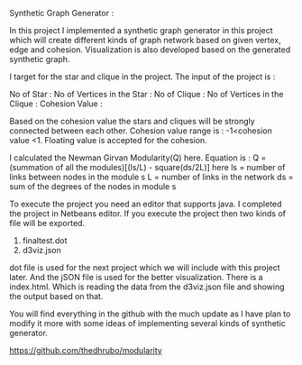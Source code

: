 Synthetic Graph Generator :

In this project I implemented a synthetic graph generator in this project which will create different kinds of graph network based on given vertex, edge and cohesion. Visualization is also developed based on the generated synthetic graph.

I target for the star and clique in the project.
The input of the project is :

No of Star :
No of Vertices in the Star :
No of Clique : 
No of Vertices in the Clique :
Cohesion Value :

Based on the cohesion value the stars and cliques will be strongly connected between each other. Cohesion value range is : -1<cohesion value <1. Floating value is accepted for the 
cohesion.


I calculated the Newman Girvan Modularity(Q) here.
    Equation is : Q = (summation of all the modules)[(ls/L) - square(ds/2L)]
    here ls = number of links between nodes in the module s
         L =  number of links in the network
         ds = sum of the degrees of the nodes in module s

To execute the project you need an editor that supports java. I completed the project in Netbeans editor. If you execute the project then two kinds of file will be exported.
1. finaltest.dot
2. d3viz.json

dot file is used for the next project which we will include with this project later. And the jSON file is used for the better visualization. There is a index.html.
Which is reading the data from the d3viz.json file and showing the output based on that. 

You will find everything in the github with the much update as I have plan to modify it more with some ideas of implementing several kinds of synthetic generator.

https://github.com/thedhrubo/modularity
